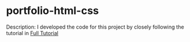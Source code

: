 # portfolio-html-css



Description: I developed the code for this project by closely following the tutorial in [Full Tutorial](https://www.youtube.com/watch?v=dRuMoGNcJfw&t=1s)
